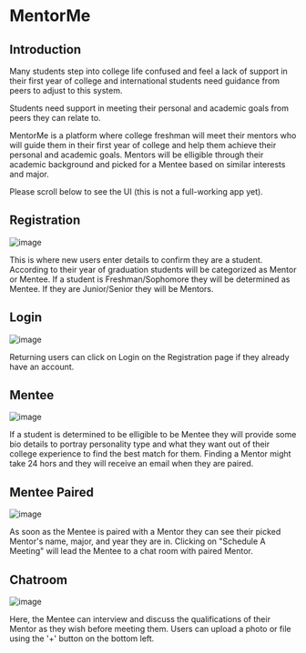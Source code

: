 # MentorMe

## Introduction
Many students step into college life confused and feel a lack of support in their first year of college and international students need guidance from peers to adjust to this system. 

Students need support in meeting their personal and academic goals from peers they can relate to. 

MentorMe is a platform where college freshman will meet their mentors who will guide them in their first year of college and help them achieve their personal and academic goals. 
Mentors will be elligible through their academic background and picked for a Mentee based on similar interests and major. 

Please scroll below to see the UI (this is not a full-working app yet).

## Registration 
![image](https://user-images.githubusercontent.com/55061688/92424305-d9a2a900-f138-11ea-8089-751eab17b0bc.png)

This is where new users enter details to confirm they are a student. According to their year of graduation students will be categorized as Mentor or Mentee.
If a student is Freshman/Sophomore they will be determined as Mentee. If they are Junior/Senior they will be Mentors. 

## Login
![image](https://user-images.githubusercontent.com/55061688/92424260-b8da5380-f138-11ea-89a1-aca26aadf11a.png)

Returning users can click on Login on the Registration page if they already have an account. 


## Mentee
![image](https://user-images.githubusercontent.com/55061688/92424373-0951b100-f139-11ea-91fd-efe677560879.png)

If a student is determined to be elligible to be Mentee they will provide some bio details to portray personality type and what they want out of their college experience to find the best match for them.
Finding a Mentor might take 24 hors and they will receive an email when they are paired. 

## Mentee Paired
![image](https://user-images.githubusercontent.com/55061688/92424554-854bf900-f139-11ea-9cf4-74233e6ea680.png)

As soon as the Mentee is paired with a Mentor they can see their picked Mentor's name, major, and year they are in. 
Clicking on "Schedule A Meeting" will lead the Mentee to a chat room with paired Mentor. 

## Chatroom 
![image](https://user-images.githubusercontent.com/55061688/92424894-787bd500-f13a-11ea-8d52-f74b0ae05a5a.png)

Here, the Mentee can interview and discuss the qualifications of their Mentor as they wish before meeting them. 
Users can upload a photo or file using the '+' button on the bottom left. 
